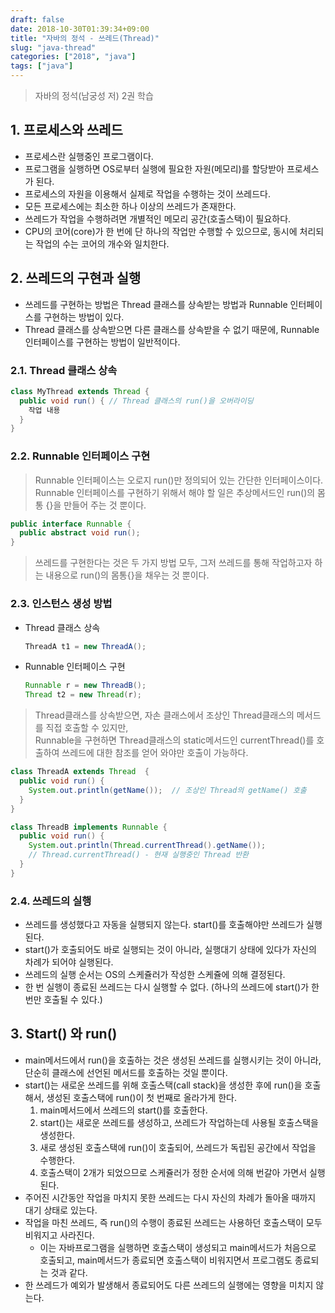```yaml
---
draft: false
date: 2018-10-30T01:39:34+09:00
title: "자바의 정석 - 쓰레드(Thread)"
slug: "java-thread"
categories: ["2018", "java"]
tags: ["java"]
---
```


>자바의 정석(남궁성 저) 2권 학습  

## 1. 프로세스와 쓰레드
- 프로세스란 실행중인 프로그램이다.  
- 프로그램을 실행하면 OS로부터 실행에 필요한 자원(메모리)를 할당받아 프로세스가 된다.
- 프로세스의 자원을 이용해서 실제로 작업을 수행하는 것이 쓰레드다.
- 모든 프로세스에는 최소한 하나 이상의 쓰레드가 존재한다.
- 쓰레드가 작업을 수행하려면 개별적인 메모리 공간(호출스택)이 필요하다.
- CPU의 코어(core)가 한 번에 단 하나의 작업만 수행할 수 있으므로, 동시에 처리되는 작업의 수는 코어의 개수와 일치한다.

## 2. 쓰레드의 구현과 실행
- 쓰레드를 구현하는 방법은 Thread 클래스를 상속받는 방법과 Runnable 인터페이스를 구현하는 방법이 있다.
- Thread 클래스를 상속받으면 다른 클래스를 상속받을 수 없기 때문에, Runnable 인터페이스를 구현하는 방법이 일반적이다.

### 2.1. Thread 클래스 상속

~~~java
class MyThread extends Thread {
  public void run() { // Thread 클래스의 run()을 오버라이딩
    작업 내용
  }
}
~~~

### 2.2. Runnable 인터페이스 구현
>Runnable 인터페이스는 오로지 run()만 정의되어 있는 간단한 인터페이스이다.  
>Runnable 인터페이스를 구현하기 위해서 해야 할 일은 추상메서드인 run()의 몸통 {}을 만들어 주는 것 뿐이다.

~~~java
public interface Runnable {
  public abstract void run();
}
~~~

>쓰레드를 구현한다는 것은 두 가지 방법 모두, 그저 쓰레드를 통해 작업하고자 하는 내용으로 run()의 몸통{}을 채우는 것 뿐이다.


### 2.3. 인스턴스 생성 방법
- Thread 클래스 상속

  ~~~java
  ThreadA t1 = new ThreadA();
  ~~~
  
- Runnable 인터페이스 구현

  ~~~java
  Runnable r = new ThreadB();
  Thread t2 = new Thread(r);
  ~~~

>Thread클래스를 상속받으면, 자손 클래스에서 조상인 Thread클래스의 메서드를 직접 호출할 수 있지만,  
Runnable을 구현하면 Thread클래스의 static메서드인 currentThread()를 호출하여 쓰레드에 대한 참조를 얻어 와야만 호출이 가능하다.

~~~java
class ThreadA extends Thread  {
  public void run() {
    System.out.println(getName());  // 조상인 Thread의 getName() 호출
  }
}
~~~

~~~java
class ThreadB implements Runnable {
  public void run() {
    System.out.println(Thread.currentThread().getName());
    // Thread.currentThread() - 현재 실행중인 Thread 반환
  }
}
~~~

### 2.4. 쓰레드의 실행
- 쓰레드를 생성했다고 자동을 실행되지 않는다. start()를 호출해야만 쓰레드가 실행된다.  
- start()가 호출되어도 바로 실행되는 것이 아니라, 실행대기 상태에 있다가 자신의 차례가 되어야 실행된다.
- 쓰레드의 실행 순서는 OS의 스케쥴러가 작성한 스케쥴에 의해 결정된다.
- 한 번 실행이 종료된 쓰레드는 다시 실행할 수 없다. (하나의 쓰레드에 start()가 한 번만 호출될 수 있다.)

## 3. Start() 와 run()
- main메서드에서 run()을 호출하는 것은 생성된 쓰레드를 실행시키는 것이 아니라, 단순히 클래스에 선언된 메서드를 호출하는 것일 뿐이다.
- start()는 새로운 쓰레드를 위해 호출스택(call stack)을 생성한 후에 run()을 호출해서, 생성된 호출스택에 run()이 첫 번째로 올라가게 한다.
  1. main메서드에서 쓰레드의 start()를 호출한다.
  2. start()는 새로운 쓰레드를 생성하고, 쓰레드가 작업하는데 사용될 호출스택을 생성한다.
  3. 새로 생성된 호출스택에 run()이 호출되어, 쓰레드가 독립된 공간에서 작업을 수행한다.
  4. 호출스택이 2개가 되었으므로 스케쥴러가 정한 순서에 의해 번갈아 가면서 실행된다.
- 주어진 시간동안 작업을 마치지 못한 쓰레드는 다시 자신의 차례가 돌아올 때까지 대기 상태로 있는다.
- 작업을 마친 쓰레드, 즉 run()의 수행이 종료된 쓰레드는 사용하던 호출스택이 모두 비워지고 사라진다.
  - 이는 자바프로그램을 실행하면 호출스택이 생성되고 main메서드가 처음으로 호출되고, 
  main메서드가 종료되면 호출스택이 비워지면서 프로그램도 종료되는 것과 같다.
- 한 쓰레드가 예외가 발생해서 종료되어도 다른 쓰레드의 실행에는 영향을 미치지 않는다.
